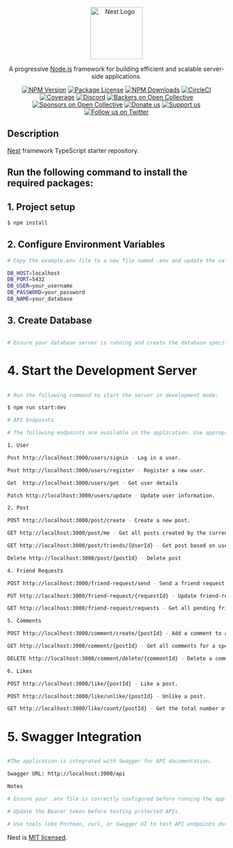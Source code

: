 <p align="center">
  <a href="http://nestjs.com/" target="blank"><img src="https://nestjs.com/img/logo-small.svg" width="120" alt="Nest Logo" /></a>
</p>

[circleci-image]: https://img.shields.io/circleci/build/github/nestjs/nest/master?token=abc123def456
[circleci-url]: https://circleci.com/gh/nestjs/nest

  <p align="center">A progressive <a href="http://nodejs.org" target="_blank">Node.js</a> framework for building efficient and scalable server-side applications.</p>
    <p align="center">
<a href="https://www.npmjs.com/~nestjscore" target="_blank"><img src="https://img.shields.io/npm/v/@nestjs/core.svg" alt="NPM Version" /></a>
<a href="https://www.npmjs.com/~nestjscore" target="_blank"><img src="https://img.shields.io/npm/l/@nestjs/core.svg" alt="Package License" /></a>
<a href="https://www.npmjs.com/~nestjscore" target="_blank"><img src="https://img.shields.io/npm/dm/@nestjs/common.svg" alt="NPM Downloads" /></a>
<a href="https://circleci.com/gh/nestjs/nest" target="_blank"><img src="https://img.shields.io/circleci/build/github/nestjs/nest/master" alt="CircleCI" /></a>
<a href="https://coveralls.io/github/nestjs/nest?branch=master" target="_blank"><img src="https://coveralls.io/repos/github/nestjs/nest/badge.svg?branch=master#9" alt="Coverage" /></a>
<a href="https://discord.gg/G7Qnnhy" target="_blank"><img src="https://img.shields.io/badge/discord-online-brightgreen.svg" alt="Discord"/></a>
<a href="https://opencollective.com/nest#backer" target="_blank"><img src="https://opencollective.com/nest/backers/badge.svg" alt="Backers on Open Collective" /></a>
<a href="https://opencollective.com/nest#sponsor" target="_blank"><img src="https://opencollective.com/nest/sponsors/badge.svg" alt="Sponsors on Open Collective" /></a>
  <a href="https://paypal.me/kamilmysliwiec" target="_blank"><img src="https://img.shields.io/badge/Donate-PayPal-ff3f59.svg" alt="Donate us"/></a>
    <a href="https://opencollective.com/nest#sponsor"  target="_blank"><img src="https://img.shields.io/badge/Support%20us-Open%20Collective-41B883.svg" alt="Support us"></a>
  <a href="https://twitter.com/nestframework" target="_blank"><img src="https://img.shields.io/twitter/follow/nestframework.svg?style=social&label=Follow" alt="Follow us on Twitter"></a>
</p>
  <!--[![Backers on Open Collective](https://opencollective.com/nest/backers/badge.svg)](https://opencollective.com/nest#backer)
  [![Sponsors on Open Collective](https://opencollective.com/nest/sponsors/badge.svg)](https://opencollective.com/nest#sponsor)-->

## Description

[Nest](https://github.com/nestjs/nest) framework TypeScript starter repository.

## Run the following command to install the required packages:

## 1. Project setup

```bash
$ npm install
```

## 2. Configure Environment Variables

```bash
# Copy the example.env file to a new file named .env and update the values in .env to match your local database setup:

DB_HOST=localhost
DB_PORT=5432
DB_USER=your_username
DB_PASSWORD=your_password
DB_NAME=your_database

```

## 3. Create Database

```bash

# Ensure your database server is running and create the database specified in the .env file.

```

# 4. Start the Development Server

```bash

# Run the following command to start the server in development mode:

$ npm run start:dev

# API Endpoints

# The following endpoints are available in the application. Use appropriate HTTP methods (e.g., GET, POST, DELETE) to interact with them.

1. User

Post http://localhost:3000/users/signin - Log in a user.

Post http://localhost:3000/users/register - Register a new user.

Get  http://localhost:3000/users/get - Get user details

Patch http://localhost:3000/users/update - Update user information.

2. Post

POST http://localhost:3000/post/create - Create a new post.

GET http://localhost:3000/post/me - Get all posts created by the current user.

GET http://localhost:3000/post/friends/{UserId} - Get post based on userId.

Delete http://localhost:3000/post/{postId} - Delete post

4. Friend Requests

POST http://localhost:3000/friend-request/send - Send a friend request.

PUT http://localhost:3000/friend-request/{requestId} - Update friend-request status.

GET http://localhost:3000/friend-request/requests - Get all pending friend requests for the current user.

5. Comments

POST http://localhost:3000/comment/create/{postId} - Add a comment to a post.

GET http://localhost:3000/comment/{postId} - Get all comments for a specific post.

DELETE http://localhost:3000/comment/delete/{commentId} - Delete a comment by its ID.

6. Likes

POST http://localhost:3000/like/{postId} - Like a post.

POST http://localhost:3000/like/unlike/{postId} - Unlike a post.

GET http://localhost:3000/like/count/{postId} - Get the total number of likes for a specific post.

```

# 5. Swagger Integration
```bash

#The application is integrated with Swagger for API documentation.

Swagger URL: http://localhost:3000/api

Notes

# Ensure your .env file is correctly configured before running the application.

# Update the Bearer token before testing protected APIs.

# Use tools like Postman, curl, or Swagger UI to test API endpoints during development.

```

Nest is [MIT licensed](https://github.com/nestjs/nest/blob/master/LICENSE).
